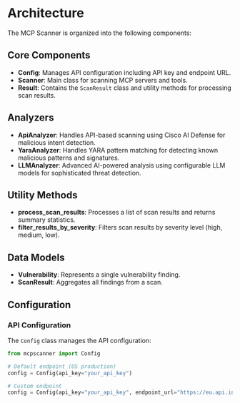 # Architecture

The MCP Scanner is organized into the following components:

## Core Components

- **Config**: Manages API configuration including API key and endpoint URL.
- **Scanner**: Main class for scanning MCP servers and tools.
- **Result**: Contains the `ScanResult` class and utility methods for processing scan results.

## Analyzers

- **ApiAnalyzer**: Handles API-based scanning using Cisco AI Defense for malicious intent detection.
- **YaraAnalyzer**: Handles YARA pattern matching for detecting known malicious patterns and signatures.
- **LLMAnalyzer**: Advanced AI-powered analysis using configurable LLM models for sophisticated threat detection.

## Utility Methods

- **process_scan_results**: Processes a list of scan results and returns summary statistics.
- **filter_results_by_severity**: Filters scan results by severity level (high, medium, low).

## Data Models

- **Vulnerability**: Represents a single vulnerability finding.
- **ScanResult**: Aggregates all findings from a scan.

## Configuration

### API Configuration

The `Config` class manages the API configuration:

```python
from mcpscanner import Config

# Default endpoint (US production)
config = Config(api_key="your_api_key")

# Custom endpoint
config = Config(api_key="your_api_key", endpoint_url="https://eu.api.inspect.aidefense.security.cisco.com/api/v1")
```

